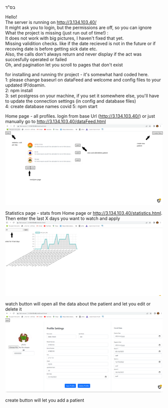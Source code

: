 בס"ד  



Hello!   
The server is running on http://3.134.103.40/  
It might ask you to login, but the permissions are off, so you can ignore  
What the project is missing (just run out of time!) :   
It does not work with big pictures, I haven't fixed that yet.   
Missing validition checks. like if the date recieved is not in the future or if recoving date is before getting sick date etc.    
Also, the calls don't always return and never display if the act was succesfully operated or failed   
Oh, and pagination let you scroll to pages that don't exist   

for installing and running thr project - it's somewhat hard coded here.   
1: please change baseurl on dataFeed and welcome and config files to your updated IP/doamin.    
2: npm install   
3: set postgress on your machine, if you set it somewhere else, you'll have to update the connection settings (in config and database files)   
4: create database names covid
5: npm start


Home page - all profiles. login from base Url (http://3.134.103.40/) or just manually go to http://3.134.103.40/dataFeed.html   
![alt text](https://github.com/EdwardTulane1/covid-task/blob/main/public/screenShot_1.png?raw=true)

Statistics page - stats from Home page or http://3.134.103.40/statistics.html. Then enter the last X days you want to watch and apply    
![alt text](https://github.com/EdwardTulane1/covid-task/blob/main/public/screenShot_2.png?raw=true)

watch button will open all the data about the patient and let you edit or delete it    
![alt text](https://github.com/EdwardTulane1/covid-task/blob/main/public/screenShot_3.png?raw=true)

create button will let you add a patient
